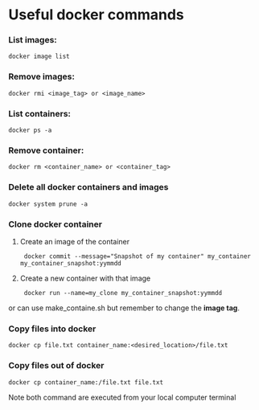 # Useful docker commands

### List images:

	docker image list

### Remove images:

	docker rmi <image_tag> or <image_name>

### List containers: 

	docker ps -a 

### Remove container:

	docker rm <container_name> or <container_tag>
	
### Delete all docker containers and images

	docker system prune -a
	
### Clone docker container 

1. Create an image of the container

		docker commit --message="Snapshot of my container" my_container my_container_snapshot:yymmdd

2. Create a new container with that image

		docker run --name=my_clone my_container_snapshot:yymmdd
	
or can use make_containe.sh but remember to change the **image tag**.

### Copy files into docker

	docker cp file.txt container_name:<desired_location>/file.txt

### Copy files out of docker

	docker cp container_name:/file.txt file.txt

Note both command are executed from your local computer terminal
